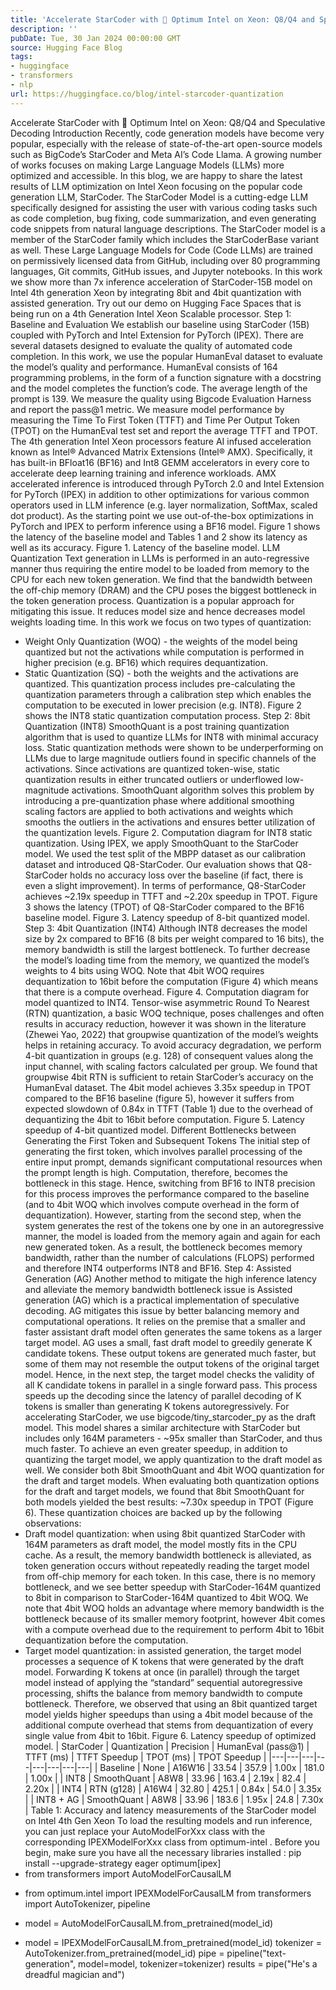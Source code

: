 ```yaml
---
title: 'Accelerate StarCoder with 🤗 Optimum Intel on Xeon: Q8/Q4 and Speculative Decoding'
description: ''
pubDate: Tue, 30 Jan 2024 00:00:00 GMT
source: Hugging Face Blog
tags:
- huggingface
- transformers
- nlp
url: https://huggingface.co/blog/intel-starcoder-quantization
---
```


Accelerate StarCoder with 🤗 Optimum Intel on Xeon: Q8/Q4 and Speculative Decoding
Introduction
Recently, code generation models have become very popular, especially with the release of state-of-the-art open-source models such as BigCode’s StarCoder and Meta AI’s Code Llama. A growing number of works focuses on making Large Language Models (LLMs) more optimized and accessible. In this blog, we are happy to share the latest results of LLM optimization on Intel Xeon focusing on the popular code generation LLM, StarCoder.
The StarCoder Model is a cutting-edge LLM specifically designed for assisting the user with various coding tasks such as code completion, bug fixing, code summarization, and even generating code snippets from natural language descriptions. The StarCoder model is a member of the StarCoder family which includes the StarCoderBase variant as well. These Large Language Models for Code (Code LLMs) are trained on permissively licensed data from GitHub, including over 80 programming languages, Git commits, GitHub issues, and Jupyter notebooks. In this work we show more than 7x inference acceleration of StarCoder-15B model on Intel 4th generation Xeon by integrating 8bit and 4bit quantization with assisted generation.
Try out our demo on Hugging Face Spaces that is being run on a 4th Generation Intel Xeon Scalable processor.
Step 1: Baseline and Evaluation
We establish our baseline using StarCoder (15B) coupled with PyTorch and Intel Extension for PyTorch (IPEX). There are several datasets designed to evaluate the quality of automated code completion. In this work, we use the popular HumanEval dataset to evaluate the model’s quality and performance. HumanEval consists of 164 programming problems, in the form of a function signature with a docstring and the model completes the function’s code. The average length of the prompt is 139. We measure the quality using Bigcode Evaluation Harness and report the pass@1 metric. We measure model performance by measuring the Time To First Token (TTFT) and Time Per Output Token (TPOT) on the HumanEval test set and report the average TTFT and TPOT. The 4th generation Intel Xeon processors feature AI infused acceleration known as Intel® Advanced Matrix Extensions (Intel® AMX). Specifically, it has built-in BFloat16 (BF16) and Int8 GEMM accelerators in every core to accelerate deep learning training and inference workloads. AMX accelerated inference is introduced through PyTorch 2.0 and Intel Extension for PyTorch (IPEX) in addition to other optimizations for various common operators used in LLM inference (e.g. layer normalization, SoftMax, scaled dot product). As the starting point we use out-of-the-box optimizations in PyTorch and IPEX to perform inference using a BF16 model. Figure 1 shows the latency of the baseline model and Tables 1 and 2 show its latency as well as its accuracy.
Figure 1. Latency of the baseline model.
LLM Quantization
Text generation in LLMs is performed in an auto-regressive manner thus requiring the entire model to be loaded from memory to the CPU for each new token generation. We find that the bandwidth between the off-chip memory (DRAM) and the CPU poses the biggest bottleneck in the token generation process. Quantization is a popular approach for mitigating this issue. It reduces model size and hence decreases model weights loading time.
In this work we focus on two types of quantization:
- Weight Only Quantization (WOQ) - the weights of the model being quantized but not the activations while computation is performed in higher precision (e.g. BF16) which requires dequantization.
- Static Quantization (SQ) - both the weights and the activations are quantized. This quantization process includes pre-calculating the quantization parameters through a calibration step which enables the computation to be executed in lower precision (e.g. INT8). Figure 2 shows the INT8 static quantization computation process.
Step 2: 8bit Quantization (INT8)
SmoothQuant is a post training quantization algorithm that is used to quantize LLMs for INT8 with minimal accuracy loss. Static quantization methods were shown to be underperforming on LLMs due to large magnitude outliers found in specific channels of the activations. Since activations are quantized token-wise, static quantization results in either truncated outliers or underflowed low-magnitude activations. SmoothQuant algorithm solves this problem by introducing a pre-quantization phase where additional smoothing scaling factors are applied to both activations and weights which smooths the outliers in the activations and ensures better utilization of the quantization levels.
Figure 2. Computation diagram for INT8 static quantization.
Using IPEX, we apply SmoothQuant to the StarCoder model. We used the test split of the MBPP dataset as our calibration dataset and introduced Q8-StarCoder. Our evaluation shows that Q8-StarCoder holds no accuracy loss over the baseline (if fact, there is even a slight improvement). In terms of performance, Q8-StarCoder achieves ~2.19x speedup in TTFT and ~2.20x speedup in TPOT. Figure 3 shows the latency (TPOT) of Q8-StarCoder compared to the BF16 baseline model.
Figure 3. Latency speedup of 8-bit quantized model.
Step 3: 4bit Quantization (INT4)
Although INT8 decreases the model size by 2x compared to BF16 (8 bits per weight compared to 16 bits), the memory bandwidth is still the largest bottleneck. To further decrease the model’s loading time from the memory, we quantized the model’s weights to 4 bits using WOQ. Note that 4bit WOQ requires dequantization to 16bit before the computation (Figure 4) which means that there is a compute overhead.
Figure 4. Computation diagram for model quantized to INT4.
Tensor-wise asymmetric Round To Nearest (RTN) quantization, a basic WOQ technique, poses challenges and often results in accuracy reduction, however it was shown in the literature (Zhewei Yao, 2022) that groupwise quantization of the model’s weights helps in retaining accuracy. To avoid accuracy degradation, we perform 4-bit quantization in groups (e.g. 128) of consequent values along the input channel, with scaling factors calculated per group. We found that groupwise 4bit RTN is sufficient to retain StarCoder’s accuracy on the HumanEval dataset. The 4bit model achieves 3.35x speedup in TPOT compared to the BF16 baseline (figure 5), however it suffers from expected slowdown of 0.84x in TTFT (Table 1) due to the overhead of dequantizing the 4bit to 16bit before computation.
Figure 5. Latency speedup of 4-bit quantized model.
Different Bottlenecks between Generating the First Token and Subsequent Tokens
The initial step of generating the first token, which involves parallel processing of the entire input prompt, demands significant computational resources when the prompt length is high. Computation, therefore, becomes the bottleneck in this stage. Hence, switching from BF16 to INT8 precision for this process improves the performance compared to the baseline (and to 4bit WOQ which involves compute overhead in the form of dequantization). However, starting from the second step, when the system generates the rest of the tokens one by one in an autoregressive manner, the model is loaded from the memory again and again for each new generated token. As a result, the bottleneck becomes memory bandwidth, rather than the number of calculations (FLOPS) performed and therefore INT4 outperforms INT8 and BF16.
Step 4: Assisted Generation (AG)
Another method to mitigate the high inference latency and alleviate the memory bandwidth bottleneck issue is Assisted generation (AG) which is a practical implementation of speculative decoding. AG mitigates this issue by better balancing memory and computational operations. It relies on the premise that a smaller and faster assistant draft model often generates the same tokens as a larger target model.
AG uses a small, fast draft model to greedily generate K candidate tokens. These output tokens are generated much faster, but some of them may not resemble the output tokens of the original target model. Hence, in the next step, the target model checks the validity of all K candidate tokens in parallel in a single forward pass. This process speeds up the decoding since the latency of parallel decoding of K tokens is smaller than generating K tokens autoregressively.
For accelerating StarCoder, we use bigcode/tiny_starcoder_py as the draft model. This model shares a similar architecture with StarCoder but includes only 164M parameters - ~95x smaller than StarCoder, and thus much faster. To achieve an even greater speedup, in addition to quantizing the target model, we apply quantization to the draft model as well. We consider both 8bit SmoothQuant and 4bit WOQ quantization for the draft and target models. When evaluating both quantization options for the draft and target models, we found that 8bit SmoothQuant for both models yielded the best results: ~7.30x speedup in TPOT (Figure 6).
These quantization choices are backed up by the following observations:
- Draft model quantization: when using 8bit quantized StarCoder with 164M parameters as draft model, the model mostly fits in the CPU cache. As a result, the memory bandwidth bottleneck is alleviated, as token generation occurs without repeatedly reading the target model from off-chip memory for each token. In this case, there is no memory bottleneck, and we see better speedup with StarCoder-164M quantized to 8bit in comparison to StarCoder-164M quantized to 4bit WOQ. We note that 4bit WOQ holds an advantage where memory bandwidth is the bottleneck because of its smaller memory footprint, however 4bit comes with a compute overhead due to the requirement to perform 4bit to 16bit dequantization before the computation.
- Target model quantization: in assisted generation, the target model processes a sequence of K tokens that were generated by the draft model. Forwarding K tokens at once (in parallel) through the target model instead of applying the “standard” sequential autoregressive processing, shifts the balance from memory bandwidth to compute bottleneck. Therefore, we observed that using an 8bit quantized target model yields higher speedups than using a 4bit model because of the additional compute overhead that stems from dequantization of every single value from 4bit to 16bit.
Figure 6. Latency speedup of optimized model.
| StarCoder | Quantization | Precision | HumanEval (pass@1) | TTFT (ms) | TTFT Speedup | TPOT (ms) | TPOT Speedup |
|---|---|---|---|---|---|---|---|
| Baseline | None | A16W16 | 33.54 | 357.9 | 1.00x | 181.0 | 1.00x |
| INT8 | SmoothQuant | A8W8 | 33.96 | 163.4 | 2.19x | 82.4 | 2.20x |
| INT4 | RTN (g128) | A16W4 | 32.80 | 425.1 | 0.84x | 54.0 | 3.35x |
| INT8 + AG | SmoothQuant | A8W8 | 33.96 | 183.6 | 1.95x | 24.8 | 7.30x |
Table 1: Accuracy and latency measurements of the StarCoder model on Intel 4th Gen Xeon
To load the resulting models and run inference, you can just replace your AutoModelForXxx
class with the corresponding IPEXModelForXxx
class from optimum-intel
.
Before you begin, make sure you have all the necessary libraries installed :
pip install --upgrade-strategy eager optimum[ipex]
- from transformers import AutoModelForCausalLM
+ from optimum.intel import IPEXModelForCausalLM
from transformers import AutoTokenizer, pipeline
- model = AutoModelForCausalLM.from_pretrained(model_id)
+ model = IPEXModelForCausalLM.from_pretrained(model_id)
tokenizer = AutoTokenizer.from_pretrained(model_id)
pipe = pipeline("text-generation", model=model, tokenizer=tokenizer)
results = pipe("He's a dreadful magician and")